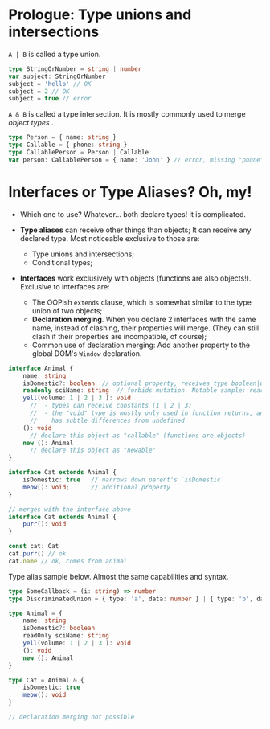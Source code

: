 # Prologue: Type unions and intersections

`A | B` is called a type union.

```ts
type StringOrNumber = string | number
var subject: StringOrNumber
subject = 'hello' // OK
subject = 2 // OK
subject = true // error
```

`A & B` is called a type intersection. It is mostly commonly used to merge _object types_ .
```ts
type Person = { name: string }
type Callable = { phone: string }
type CallablePerson = Person | Callable
var person: CallablePerson = { name: 'John' } // error, missing "phone"
```

# Interfaces or Type Aliases? Oh, my!

* Which one to use? Whatever... both declare types! It is complicated.
* **Type aliases** can receive other things than objects; It can receive any declared type. Most noticeable exclusive to those are:
  * Type unions and intersections;
  * Conditional types;

* **Interfaces** work exclusively with objects (functions are also objects!). Exclusive to interfaces are:
  * The OOPish `extends` clause, which is somewhat similar to the type union of two objects;
  * **Declaration merging**. When you declare 2 interfaces with the same name, instead of clashing, their properties will merge. (They can still clash if their properties are incompatible, of course);
  * Common use of declaration merging: Add another property to the global DOM's `Window` declaration.

```typescript
interface Animal {
    name: string
    isDomestic?: boolean  // optional property, receives type boolean|undefined
    readonly sciName: string  // forbids mutation. Notable sample: react's state
    yell(volume: 1 | 2 | 3 ): void
      //  - types can receive constants (1 | 2 | 3)
      //  - the "void" type is mostly only used in function returns, and
      //    has subtle differences from undefined
    (): void
      // declare this object as "callable" (functions are objects)
    new (): Animal
      // declare this object as "newable"
}

interface Cat extends Animal {
    isDomestic: true   // narrows down parent's `isDomestic`
    meow(): void;      // additional property
}

// merges with the interface above
interface Cat extends Animal {
    purr(): void
}

const cat: Cat
cat.purr() // ok
cat.name // ok, comes from animal
```

Type alias sample below. Almost the same capabilities and syntax.

```typescript
type SomeCallback = (i: string) => number
type DiscriminatedUnion = { type: 'a', data: number } | { type: 'b', data: string }

type Animal = {
    name: string
    isDomestic?: boolean
    readOnly sciName: string
    yell(volume: 1 | 2 | 3 ): void
    (): void
    new (): Animal
}

type Cat = Animal & {
    isDomestic: true
    meow(): void
}

// declaration merging not possible
```
